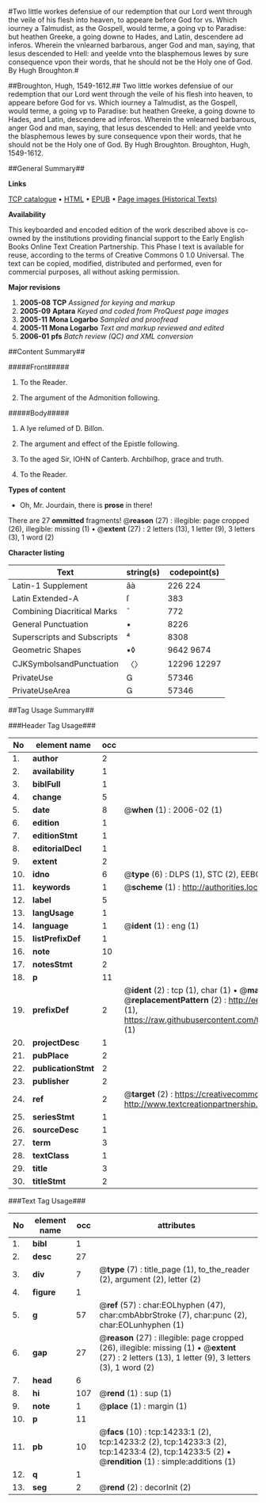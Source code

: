#Two little workes defensiue of our redemption that our Lord went through the veile of his flesh into heaven, to appeare before God for vs. Which iourney a Talmudist, as the Gospell, would terme, a going vp to Paradise: but heathen Greeke, a going downe to Hades, and Latin, descendere ad inferos. Wherein the vnlearned barbarous, anger God and man, saying, that Iesus descended to Hell: and yeelde vnto the blasphemous Iewes by sure consequence vpon their words, that he should not be the Holy one of God. By Hugh Broughton.#

##Broughton, Hugh, 1549-1612.##
Two little workes defensiue of our redemption that our Lord went through the veile of his flesh into heaven, to appeare before God for vs. Which iourney a Talmudist, as the Gospell, would terme, a going vp to Paradise: but heathen Greeke, a going downe to Hades, and Latin, descendere ad inferos. Wherein the vnlearned barbarous, anger God and man, saying, that Iesus descended to Hell: and yeelde vnto the blasphemous Iewes by sure consequence vpon their words, that he should not be the Holy one of God. By Hugh Broughton.
Broughton, Hugh, 1549-1612.

##General Summary##

**Links**

[TCP catalogue](http://www.ota.ox.ac.uk/tcp/)  • 
[HTML](http://tei.it.ox.ac.uk/tcp/Texts-HTML/free/A69/A69004.html)  • 
[EPUB](http://tei.it.ox.ac.uk/tcp/Texts-EPUB/free/A69/A69004.epub) • 
[Page images (Historical Texts)](https://data.historicaltexts.jisc.ac.uk/view?pubId=eebo-99849100e&pageId=eebo-99849100e-14233-1)

**Availability**

This keyboarded and encoded edition of the
	       work described above is co-owned by the institutions
	       providing financial support to the Early English Books
	       Online Text Creation Partnership. This Phase I text is
	       available for reuse, according to the terms of Creative
	       Commons 0 1.0 Universal. The text can be copied,
	       modified, distributed and performed, even for
	       commercial purposes, all without asking permission.

**Major revisions**

1. __2005-08__ __TCP__ *Assigned for keying and markup*
1. __2005-09__ __Aptara__ *Keyed and coded from ProQuest page images*
1. __2005-11__ __Mona Logarbo__ *Sampled and proofread*
1. __2005-11__ __Mona Logarbo__ *Text and markup reviewed and edited*
1. __2006-01__ __pfs__ *Batch review (QC) and XML conversion*

##Content Summary##

#####Front#####

1. To the Reader.

1. The argument of the Admonition following.

#####Body#####

1. A lye reſumed of D. Bilſon.

1. The argument and effect of the Epistle
following.

1. To the aged Sir, IOHN of Canterb. Archbiſhop,
grace and truth.

1. To the Reader.

**Types of content**

  * Oh, Mr. Jourdain, there is **prose** in there!

There are 27 **ommitted** fragments! 
 @__reason__ (27) : illegible: page cropped (26), illegible: missing (1)  •  @__extent__ (27) : 2 letters (13), 1 letter (9), 3 letters (3), 1 word (2)

**Character listing**


|Text|string(s)|codepoint(s)|
|---|---|---|
|Latin-1 Supplement|âà|226 224|
|Latin Extended-A|ſ|383|
|Combining             Diacritical Marks|̄|772|
|General Punctuation|•|8226|
|Superscripts             and Subscripts|⁴|8308|
|Geometric Shapes|▪◊|9642 9674|
|CJKSymbolsandPunctuation|〈〉|12296 12297|
|PrivateUse||57346|
|PrivateUseArea||57346|

##Tag Usage Summary##

###Header Tag Usage###

|No|element name|occ|attributes|
|---|---|---|---|
|1.|__author__|2||
|2.|__availability__|1||
|3.|__biblFull__|1||
|4.|__change__|5||
|5.|__date__|8| @__when__ (1) : 2006-02 (1)|
|6.|__edition__|1||
|7.|__editionStmt__|1||
|8.|__editorialDecl__|1||
|9.|__extent__|2||
|10.|__idno__|6| @__type__ (6) : DLPS (1), STC (2), EEBO-CITATION (1), PROQUEST (1), VID (1)|
|11.|__keywords__|1| @__scheme__ (1) : http://authorities.loc.gov/ (1)|
|12.|__label__|5||
|13.|__langUsage__|1||
|14.|__language__|1| @__ident__ (1) : eng (1)|
|15.|__listPrefixDef__|1||
|16.|__note__|10||
|17.|__notesStmt__|2||
|18.|__p__|11||
|19.|__prefixDef__|2| @__ident__ (2) : tcp (1), char (1)  •  @__matchPattern__ (2) : ([0-9\-]+):([0-9IVX]+) (1), (.+) (1)  •  @__replacementPattern__ (2) : http://eebo.chadwyck.com/downloadtiff?vid=$1&page=$2 (1), https://raw.githubusercontent.com/textcreationpartnership/Texts/master/tcpchars.xml#$1 (1)|
|20.|__projectDesc__|1||
|21.|__pubPlace__|2||
|22.|__publicationStmt__|2||
|23.|__publisher__|2||
|24.|__ref__|2| @__target__ (2) : https://creativecommons.org/publicdomain/zero/1.0/ (1), http://www.textcreationpartnership.org/docs/. (1)|
|25.|__seriesStmt__|1||
|26.|__sourceDesc__|1||
|27.|__term__|3||
|28.|__textClass__|1||
|29.|__title__|3||
|30.|__titleStmt__|2||


###Text Tag Usage###

|No|element name|occ|attributes|
|---|---|---|---|
|1.|__bibl__|1||
|2.|__desc__|27||
|3.|__div__|7| @__type__ (7) : title_page (1), to_the_reader (2), argument (2), letter (2)|
|4.|__figure__|1||
|5.|__g__|57| @__ref__ (57) : char:EOLhyphen (47), char:cmbAbbrStroke (7), char:punc (2), char:EOLunhyphen (1)|
|6.|__gap__|27| @__reason__ (27) : illegible: page cropped (26), illegible: missing (1)  •  @__extent__ (27) : 2 letters (13), 1 letter (9), 3 letters (3), 1 word (2)|
|7.|__head__|6||
|8.|__hi__|107| @__rend__ (1) : sup (1)|
|9.|__note__|1| @__place__ (1) : margin (1)|
|10.|__p__|11||
|11.|__pb__|10| @__facs__ (10) : tcp:14233:1 (2), tcp:14233:2 (2), tcp:14233:3 (2), tcp:14233:4 (2), tcp:14233:5 (2)  •  @__rendition__ (1) : simple:additions (1)|
|12.|__q__|1||
|13.|__seg__|2| @__rend__ (2) : decorInit (2)|
